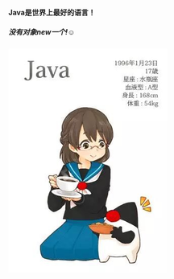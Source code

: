 #### Java是世界上最好的语言！

##### 没有对象new一个!:relaxed: 

![IMG_1617](https://github.com/Yubao-wss/My-favourite/blob/master/Calendar/IMG_1617.JPG)
